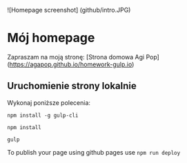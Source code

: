 ![Homepage screenshot] (github/intro.JPG)

# Mój homepage
Zapraszam na moją stronę: [Strona domowa Agi Pop] (https://agapop.github.io/homework-gulp.io)

## Uruchomienie strony lokalnie 
Wykonaj poniższe polecenia:

`npm install -g gulp-cli`

`npm install`

`gulp`

To publish your page using github pages use `npm run deploy`
